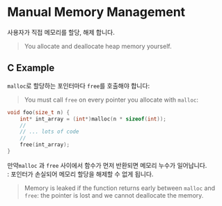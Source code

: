 # Manual Memory Management

사용자가 직접 메모리를 할당, 해제 합니다.
> You allocate and deallocate heap memory yourself.

## C Example

`malloc`로 할당하는 포인터마다 `free`를 호출해야 합니다: 
> You must call `free` on every pointer you allocate with `malloc`:

```c
void foo(size_t n) {
    int* int_array = (int*)malloc(n * sizeof(int));
    //
    // ... lots of code
    //
    free(int_array);
}
```

만약`malloc` 과 `free` 사이에서 함수가 먼저 반환되면 메모리 누수가 일어납니다.  
: 포인터가 손실되어 메모리 할당을 해제할 수 없게 됩니다.
> Memory is leaked if the function returns early between `malloc` and `free`: the
> pointer is lost and we cannot deallocate the memory.
